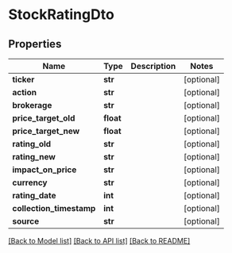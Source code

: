 # StockRatingDto

## Properties
Name | Type | Description | Notes
------------ | ------------- | ------------- | -------------
**ticker** | **str** |  | [optional] 
**action** | **str** |  | [optional] 
**brokerage** | **str** |  | [optional] 
**price_target_old** | **float** |  | [optional] 
**price_target_new** | **float** |  | [optional] 
**rating_old** | **str** |  | [optional] 
**rating_new** | **str** |  | [optional] 
**impact_on_price** | **str** |  | [optional] 
**currency** | **str** |  | [optional] 
**rating_date** | **int** |  | [optional] 
**collection_timestamp** | **int** |  | [optional] 
**source** | **str** |  | [optional] 

[[Back to Model list]](../README.md#documentation-for-models) [[Back to API list]](../README.md#documentation-for-api-endpoints) [[Back to README]](../README.md)

